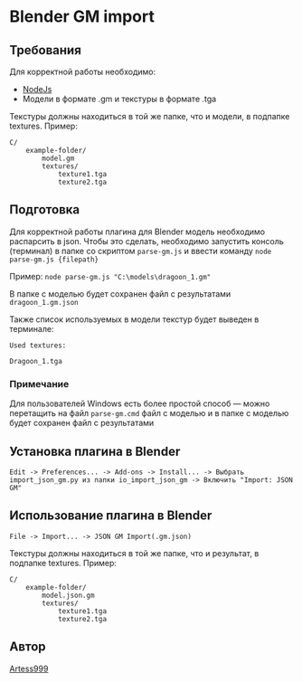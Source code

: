 # Blender GM import

## Требования

Для корректной работы необходимо:

- [NodeJs](https://nodejs.org/ru/)
- Модели в формате .gm и текстуры в формате .tga

Текстуры должны находиться в той же папке, что и модели, в подпапке textures.
Пример:
```
C/
    example-folder/
        model.gm
        textures/
            texture1.tga
            texture2.tga
```

## Подготовка
Для корректной работы плагина для Blender модель необходимо распарсить в json.
Чтобы это сделать, необходимо запустить консоль (терминал) в папке со скриптом ``parse-gm.js`` и ввести команду
``node parse-gm.js {filepath}``

Пример:
``node parse-gm.js "C:\models\dragoon_1.gm"``

В папке с моделью будет сохранен файл с результатами ``dragoon_1.gm.json``

Также список используемых в модели текстур будет выведен в терминале:
```
Used textures: 

Dragoon_1.tga
```

### Примечание
Для пользователей Windows есть более простой способ —
можно перетащить на файл ``parse-gm.cmd`` файл с моделью и в папке с моделью будет сохранен файл с результатами

## Установка плагина в Blender
```
Edit -> Preferences... -> Add-ons -> Install... -> Выбрать import_json_gm.py из папки io_import_json_gm -> Включить "Import: JSON GM"
```

## Использование плагина в Blender
```
File -> Import... -> JSON GM Import(.gm.json)
```

Текстуры должны находиться в той же папке, что и результат, в подпапке textures.
Пример:
```
C/
    example-folder/
        model.json.gm
        textures/
            texture1.tga
            texture2.tga
```

## Автор

[Artess999](https://github.com/Artess999)


